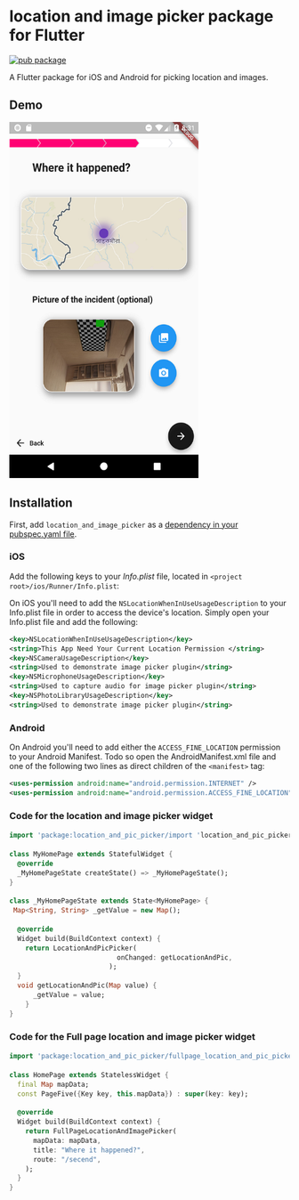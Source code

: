 # location and image picker package for Flutter

[![pub package](https://img.shields.io/pub/v/location_and_image_picker.svg)](https://pub.dartlang.org/packages/location_and_image_picker)

A Flutter package for iOS and Android for picking location and images.
## Demo
<img src="location_and_image_picker.png" width="340" height="640" title="Screen Shoot">


## Installation

First, add `location_and_image_picker` as a [dependency in your pubspec.yaml file](https://flutter.io/platform-plugins/).

### iOS

Add the following keys to your _Info.plist_ file, located in `<project root>/ios/Runner/Info.plist`:

On iOS you'll need to add the `NSLocationWhenInUseUsageDescription` to your Info.plist file in order to access the device's location. Simply open your Info.plist file and add the following:

``` xml
<key>NSLocationWhenInUseUsageDescription</key>
<string>This App Need Your Current Location Permission </string>
<key>NSCameraUsageDescription</key>
<string>Used to demonstrate image picker plugin</string>
<key>NSMicrophoneUsageDescription</key>
<string>Used to capture audio for image picker plugin</string>
<key>NSPhotoLibraryUsageDescription</key>
<string>Used to demonstrate image picker plugin</string>
```


### Android

On Android you'll need to add either  the `ACCESS_FINE_LOCATION` permission to your Android Manifest. Todo so open the AndroidManifest.xml file and one of the following two lines as direct children of the `<manifest>` tag:

``` xml
<uses-permission android:name="android.permission.INTERNET" />
<uses-permission android:name="android.permission.ACCESS_FINE_LOCATION" />
```

### Code for the location and image picker widget

``` dart
import 'package:location_and_pic_picker/import 'location_and_pic_picker.dart';';

class MyHomePage extends StatefulWidget {
  @override
  _MyHomePageState createState() => _MyHomePageState();
}

class _MyHomePageState extends State<MyHomePage> {
 Map<String, String> _getValue = new Map();
 
  @override
  Widget build(BuildContext context) {
    return LocationAndPicPicker(
                           onChanged: getLocationAndPic,
                         );
  }
  void getLocationAndPic(Map value) {
      _getValue = value;
    }
}
```

### Code for the Full page location and image picker widget

``` dart
import 'package:location_and_pic_picker/fullpage_location_and_pic_picker.dart';

class HomePage extends StatelessWidget {
  final Map mapData;
  const PageFive({Key key, this.mapData}) : super(key: key);

  @override
  Widget build(BuildContext context) {
    return FullPageLocationAndImagePicker(      
      mapData: mapData,
      title: "Where it happened?",
      route: "/secend",
    );
  }
}
```